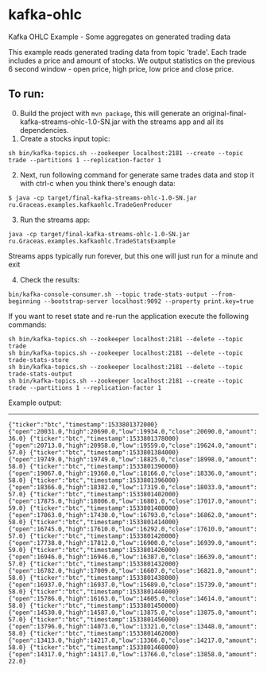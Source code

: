 # kafka-ohlc
Kafka OHLC Example - Some aggregates on generated trading data

This example reads generated trading data from topic 'trade'. Each trade includes a price and amount of stocks.
We output statistics on the previous 6 second window - open price, high price, low price and close price.

To run:
-------
0. Build the project with `mvn package`, this will generate an original-final-kafka-streams-ohlc-1.0-SN.jar with the streams app and all its dependencies.
1. Create a stocks input topic:

```console
sh bin/kafka-topics.sh --zookeeper localhost:2181 --create --topic trade --partitions 1 --replication-factor 1
```

2. Next, run following command for generate same trades data and stop it with ctrl-c when you think there's enough data:
```console
$ java -cp target/final-kafka-streams-ohlc-1.0-SN.jar ru.Graceas.examples.kafkaohlc.TradeGenProducer
```

3. Run the streams app:
```console
java -cp target/final-kafka-streams-ohlc-1.0-SN.jar ru.Graceas.examples.kafkaohlc.TradeStatsExample
```
Streams apps typically run forever, but this one will just run for a minute and exit

4. Check the results:
```console
bin/kafka-console-consumer.sh --topic trade-stats-output --from-beginning --bootstrap-server localhost:9092 --property print.key=true
```

If you want to reset state and re-run the application execute the following commands:

```console
sh bin/kafka-topics.sh --zookeeper localhost:2181 --delete --topic trade
sh bin/kafka-topics.sh --zookeeper localhost:2181 --delete --topic trade-stats-store
sh bin/kafka-topics.sh --zookeeper localhost:2181 --delete --topic trade-stats-output
sh bin/kafka-topics.sh --zookeeper localhost:2181 --create --topic trade --partitions 1 --replication-factor 1
```


Example output:
_______________

`
{"ticker":"btc","timestamp":1533801372000}	{"open":20031.0,"high":20690.0,"low":19934.0,"close":20690.0,"amount":36.0}
{"ticker":"btc","timestamp":1533801378000}	{"open":20713.0,"high":20958.0,"low":19559.0,"close":19624.0,"amount":57.0}
{"ticker":"btc","timestamp":1533801384000}	{"open":19749.0,"high":19749.0,"low":18825.0,"close":18998.0,"amount":58.0}
{"ticker":"btc","timestamp":1533801390000}	{"open":19067.0,"high":19360.0,"low":18166.0,"close":18336.0,"amount":58.0}
{"ticker":"btc","timestamp":1533801396000}	{"open":18366.0,"high":18382.0,"low":17319.0,"close":18033.0,"amount":57.0}
{"ticker":"btc","timestamp":1533801402000}	{"open":17875.0,"high":18006.0,"low":16801.0,"close":17017.0,"amount":59.0}
{"ticker":"btc","timestamp":1533801408000}	{"open":17063.0,"high":17430.0,"low":16793.0,"close":16862.0,"amount":58.0}
{"ticker":"btc","timestamp":1533801414000}	{"open":16745.0,"high":17610.0,"low":16292.0,"close":17610.0,"amount":57.0}
{"ticker":"btc","timestamp":1533801420000}	{"open":17738.0,"high":17812.0,"low":16900.0,"close":16939.0,"amount":59.0}
{"ticker":"btc","timestamp":1533801426000}	{"open":16946.0,"high":16946.0,"low":16387.0,"close":16639.0,"amount":57.0}
{"ticker":"btc","timestamp":1533801432000}	{"open":16782.0,"high":17009.0,"low":16607.0,"close":16821.0,"amount":58.0}
{"ticker":"btc","timestamp":1533801438000}	{"open":16937.0,"high":16937.0,"low":15689.0,"close":15739.0,"amount":58.0}
{"ticker":"btc","timestamp":1533801444000}	{"open":15786.0,"high":16163.0,"low":14605.0,"close":14614.0,"amount":58.0}
{"ticker":"btc","timestamp":1533801450000}	{"open":14530.0,"high":14587.0,"low":13875.0,"close":13875.0,"amount":57.0}
{"ticker":"btc","timestamp":1533801456000}	{"open":13796.0,"high":14073.0,"low":13321.0,"close":13448.0,"amount":58.0}
{"ticker":"btc","timestamp":1533801462000}	{"open":13413.0,"high":14217.0,"low":13366.0,"close":14217.0,"amount":58.0}
{"ticker":"btc","timestamp":1533801468000}	{"open":14317.0,"high":14317.0,"low":13766.0,"close":13858.0,"amount":22.0}
`
